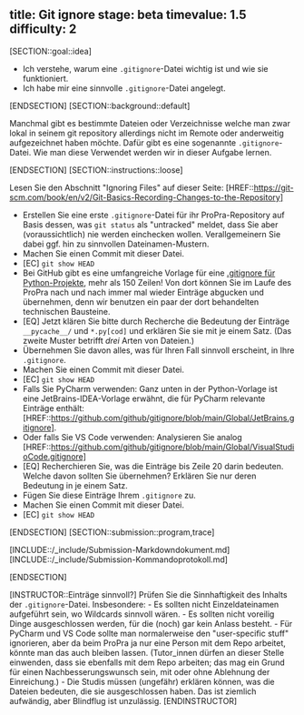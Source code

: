 title: Git ignore
stage: beta
timevalue: 1.5
difficulty: 2
---

[SECTION::goal::idea]

- Ich verstehe, warum eine `.gitignore`-Datei wichtig ist und wie sie funktioniert.
- Ich habe mir eine sinnvolle `.gitignore`-Datei angelegt.

[ENDSECTION]
[SECTION::background::default]

Manchmal gibt es bestimmte Dateien oder Verzeichnisse welche man zwar lokal in seinem git 
repository allerdings nicht im Remote oder anderweitig aufgezeichnet haben möchte. Dafür gibt es 
eine sogenannte `.gitignore`-Datei. Wie man diese Verwendet werden wir in dieser Aufgabe lernen.

[ENDSECTION]
[SECTION::instructions::loose]

Lesen Sie den Abschnitt "Ignoring Files" auf dieser Seite: 
[HREF::https://git-scm.com/book/en/v2/Git-Basics-Recording-Changes-to-the-Repository]

- Erstellen Sie eine erste `.gitignore`-Datei für ihr ProPra-Repository
  auf Basis dessen, was `git status` als "untracked" meldet, dass Sie aber
  (voraussichtlich) nie werden einchecken wollen.
  Verallgemeinern Sie dabei ggf. hin zu sinnvollen Dateinamen-Mustern.
- Machen Sie einen Commit mit dieser Datei.
- [EC] `git show HEAD`
- Bei GitHub gibt es eine umfangreiche Vorlage für eine 
  [.gitignore für Python-Projekte](https://github.com/github/gitignore/blob/main/Python.gitignore),
  mehr als 150 Zeilen!
  Von dort können Sie im Laufe des ProPra nach und nach immer mal wieder Einträge abgucken und
  übernehmen, denn wir benutzen ein paar der dort behandelten technischen Bausteine.
- [EQ] Jetzt klären Sie bitte durch Recherche die Bedeutung der Einträge
  `__pycache__/` und `*.py[cod]` und erklären Sie sie mit je einem Satz.
  (Das zweite Muster betrifft _drei_ Arten von Dateien.)
- Übernehmen Sie davon alles, was für Ihren Fall sinnvoll erscheint, in Ihre `.gitignore`.
- Machen Sie einen Commit mit dieser Datei.
- [EC] `git show HEAD`
- Falls Sie PyCharm verwenden: Ganz unten in der Python-Vorlage ist eine
  JetBrains-IDEA-Vorlage erwähnt, die für PyCharm relevante Einträge enthält:
  [HREF::https://github.com/github/gitignore/blob/main/Global/JetBrains.gitignore].
- Oder falls Sie VS Code verwenden: Analysieren Sie analog
  [HREF::https://github.com/github/gitignore/blob/main/Global/VisualStudioCode.gitignore]
- [EQ] Recherchieren Sie, was die Einträge bis Zeile 20 darin bedeuten.
  Welche davon sollten Sie übernehmen? 
  Erklären Sie nur deren Bedeutung in je einem Satz. 
- Fügen Sie diese Einträge Ihrem `.gitignore` zu.
- Machen Sie einen Commit mit dieser Datei.
- [EC] `git show HEAD`

[ENDSECTION]
[SECTION::submission::program,trace]

[INCLUDE::/_include/Submission-Markdowndokument.md]
[INCLUDE::/_include/Submission-Kommandoprotokoll.md]

[ENDSECTION]

[INSTRUCTOR::Einträge sinnvoll?]
Prüfen Sie die Sinnhaftigkeit des Inhalts der `.gitignore`-Datei.
Insbesondere:
    - Es sollten nicht Einzeldateinamen aufgeführt sein, wo Wildcards sinnvoll wären.
    - Es sollten nicht voreilig Dinge ausgeschlossen werden, für die (noch) gar kein Anlass besteht.
    - Für PyCharm und VS Code sollte man normalerweise den "user-specific stuff" ignorieren,
      aber da beim ProPra ja nur eine Person mit dem Repo arbeitet, könnte man das auch
      bleiben lassen. (Tutor_innen dürfen an dieser Stelle einwenden, dass sie ebenfalls
      mit dem Repo arbeiten; das mag ein Grund für einen Nachbesserungswunsch sein, 
      mit oder ohne Ablehnung der Einreichung.)
    - Die Studis müssen (ungefähr) erklären können, was die Dateien bedeuten, die sie 
      ausgeschlossen haben. Das ist ziemlich aufwändig, aber Blindflug ist unzulässig.
[ENDINSTRUCTOR]
